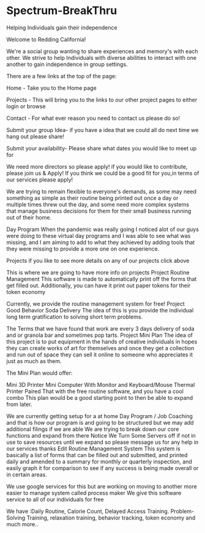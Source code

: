 # Spectrum-BreakThru
Helping Individuals gain their independence 

Welcome to Redding California!

We're a social group wanting to share experiences and memory's with each other. We strive to help Individuals with diverse abilities to interact with one another to gain independence in group settings.

There are a few links at the top of the page:

Home - Take you to the Home page

Projects - This will bring you to the links to our other project pages to either login or browse

Contact - For what ever reason you need to contact us please do so! 

Submit your group Idea- if you have a idea that we could all do next time we hang out please share!

Submit your availability- Please share what dates you  would like to meet up for

We need more directors so please apply!
if you would like to contribute, please join us & Apply!
If you think we could be a good fit for you,in terms of our services please apply!

We are trying to remain flexible to everyone's demands, as some may need something as simple as their routine being printed out once a day or multiple times threw out the day, and some need more complex systems that manage business decisions for them for their small business running out of their home.

Day Program
When the pandemic was really going I noticed alot of our guys were doing to these virtual day programs and I was able to see what was missing, and I am aiming to add to what they achieved by adding tools that they were missing to provide a more one on one experience.

Projects
if you like to see more details on any of our projects click above

This is where we are going to have more info on projects
Project Routine Management
This software is made to automatically print off the forms that get filled out. Additionally, you can have it print out paper tokens for their token economy

Currently, we provide the routine management system for free!
Project Good Behavior Soda Delivery
The idea of this is you provide the individual long term gratification to solving short term problems.

The Terms that we have found that work are every 3 days delivery of soda and or granola bar and sometimes pop tarts.
Project Mini Plan
The idea of this project is to put equipment in the hands of creative individuals in hopes they can create works of art for themselves and once they get a collection and run out of space they can sell it online to someone who appreciates it just as much as them.

The Mini Plan would offer:

Mini 3D Printer
Mini Computer With Monitor and Keyboard/Mouse
Thermal Printer
Paired That with the free routine software, and you have a cool combo
This plan would be a good starting point to then be able to expand from later.

We are currently getting setup for a at home Day Program / Job Coaching and that is how our program is and going to be structured but we may add additional filings if we are able
We are trying to break down our core functions and expand from there
Notice We Turn Some Servers off if not in use to save resources until we expand so please message us for any help in our services thanks
Edit
Routine Management System
This system is basically a list of forms that can be filled out and submitted, and printed daily and amended to a summary for monthly or quarterly inspection, and easily graph it for comparison to see if any success is being made overall or in certain areas.

We use google services for this but are working on moving to another more easier to manage system called process maker We give this software service to all of our individuals for free

We have :Daily Routine, Calorie Count, Delayed Access Training. Problem-Solving Training, relaxation training, behavior tracking, token economy and much more..
